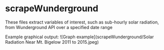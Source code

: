 # scrapeWunderground
These files extract variables of interest, such as sub-hourly solar radiation, from Wunderground API over a specified date range

Example graphical output:
![Graph example](scrapeWunderground/Solar Radiation Near Mt. Bigelow 2011 to 2015.jpeg)

